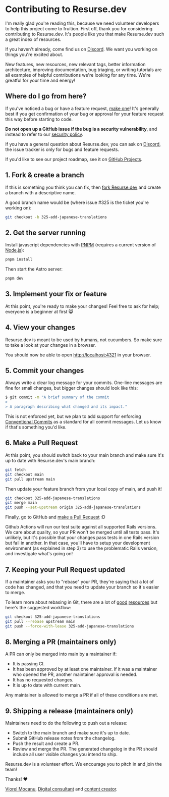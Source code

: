# Contributing to Resurse.dev

I'm really glad you're reading this, because we need volunteer developers to help this project come to fruition. First off, thank you for considering contributing to Resurse.dev. It's people like you that make Resurse.dev such a great index of resources.

If you haven't already, come find us on [Discord]. We want you working on things you're excited about.

New features, new resources, new relevant tags, better information architecture, improving documentation, bug triaging, or writing tutorials are all examples of helpful contributions we're looking for any time. We're greatful for your time and energy!

## Where do I go from here?

If you've noticed a bug or have a feature request, [make one][new issue]! It's generally best if you get confirmation of your bug or approval for your feature request this way before starting to code.

**Do not open up a GitHub issue if the bug is a security vulnerability**, and instead to refer to our [security policy].

If you have a general question about Resurse.dev, you can ask on [Discord], the issue tracker is only for bugs and feature requests.

If you'd like to see our project roadmap, see it on [GitHub Projects].

## 1. Fork & create a branch

If this is something you think you can fix, then [fork Resurse.dev] and create a branch with a descriptive name.

A good branch name would be (where issue #325 is the ticket you're working on):

```sh
git checkout -b 325-add-japanese-translations
```

## 2. Get the server running

Install javascript dependencies with [PNPM] (requires a current version of [Node.js]):

```sh
pnpm install
```

Then start the Astro server:

```sh
pnpm dev
```

## 3. Implement your fix or feature

At this point, you're ready to make your changes! Feel free to ask for help; everyone is a beginner at first :smile_cat:

## 4. View your changes

Resurse.dev is meant to be used by humans, not cucumbers. So make sure to take a look at your changes in a browser.

You should now be able to open <http://localhost:4321> in your browser.

## 5. Commit your changes

Always write a clear log message for your commits. One-line messages are fine for small changes, but bigger changes should look like this:

```sh
$ git commit -m "A brief summary of the commit
>
> A paragraph describing what changed and its impact."
```

This is not enforced yet, but we plan to add support for enforcing [Conventional Commits] as a standard for all commit messages. Let us know if that's something you'd like.

## 6. Make a Pull Request

At this point, you should switch back to your main branch and make sure it's up to date with Resurse.dev's main branch:

```sh
git fetch
git checkout main
git pull upstream main
```

Then update your feature branch from your local copy of main, and push it!

```sh
git checkout 325-add-japanese-translations
git merge main
git push --set-upstream origin 325-add-japanese-translations
```

Finally, go to GitHub and [make a Pull Request][] :D

Github Actions will run our test suite against all supported Rails versions. We care about quality, so your PR won't be merged until all tests pass. It's unlikely, but it's possible that your changes pass tests in one Rails version but fail in another. In that case, you'll have to setup your development environment (as explained in step 3) to use the problematic Rails version, and investigate what's going on!

## 7. Keeping your Pull Request updated

If a maintainer asks you to "rebase" your PR, they're saying that a lot of code has changed, and that you need to update your branch so it's easier to merge.

To learn more about rebasing in Git, there are a lot of [good][git rebasing] [resources][interactive rebase] but here's the suggested workflow:

```sh
git checkout 325-add-japanese-translations
git pull --rebase upstream main
git push --force-with-lease 325-add-japanese-translations
```

## 8. Merging a PR (maintainers only)

A PR can only be merged into main by a maintainer if:

-   It is passing CI.
-   It has been approved by at least one maintainer. If it was a maintainer who opened the PR, another maintainer approval is needed.
-   It has no requested changes.
-   It is up to date with current main.

Any maintainer is allowed to merge a PR if all of these conditions are met.

## 9. Shipping a release (maintainers only)

Maintainers need to do the following to push out a release:

-   Switch to the main branch and make sure it's up to date.
-   Submit GitHub release notes from the changelog.
-   Push the result and create a PR.
-   Review and merge the PR. The generated changelog in the PR should include all user visible changes you intend to ship.

Resurse.dev is a volunteer effort. We encourage you to pitch in and join the team!

Thanks! :heart:

[Viorel Mocanu], [Digital consultant] and [content creator].

[new issue]: https://github.com/ViorelMocanu/digital-resources/issues/new
[fork Resurse.dev]: https://help.github.com/articles/fork-a-repo
[make a pull request]: https://help.github.com/articles/creating-a-pull-request
[git rebasing]: https://git-scm.com/book/en/Git-Branching-Rebasing
[interactive rebase]: https://help.github.com/en/github/using-git/about-git-rebase
[shortcut reference links]: https://github.github.com/gfm/#shortcut-reference-link
[PNPM]: https://pnpm.io/installation
[Node.js]: https://nodejs.org/en/
[Discord]: https://discord.com/invite/UpnAutz
[GitHub Projects]: https://github.com/users/ViorelMocanu/projects/2
[Viorel Mocanu]: https://github.com/ViorelMocanu
[Digital consultant]: https://www.viorelmocanu.ro/
[content creator]: https://www.youtube.com/@ViorelMocanu
[security policy]: https://resurse.dev/politica-de-securitate
[Conventional Commits]: https://www.conventionalcommits.org/en/v1.0.0/
